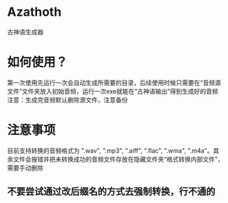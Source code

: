 # Azathoth
古神语生成器

# 如何使用？
第一次使用先运行一次会自动生成所需要的目录，后续使用时候只需要在“音频源文件”文件夹放入初始音频，运行一次exe就能在“古神语输出”得到生成好的音频
注意：生成完音频默认删除源文件，注意备份

# 注意事项
目前支持转换的音频格式为 ".wav", ".mp3", ".aiff", ".flac", ".wma", ".m4a"。其余文件会报错并把未转换成功的音频文件存放在隐藏文件夹“格式转换内部文件”，需要手动删除
## 不要尝试通过改后缀名的方式去强制转换，行不通的
